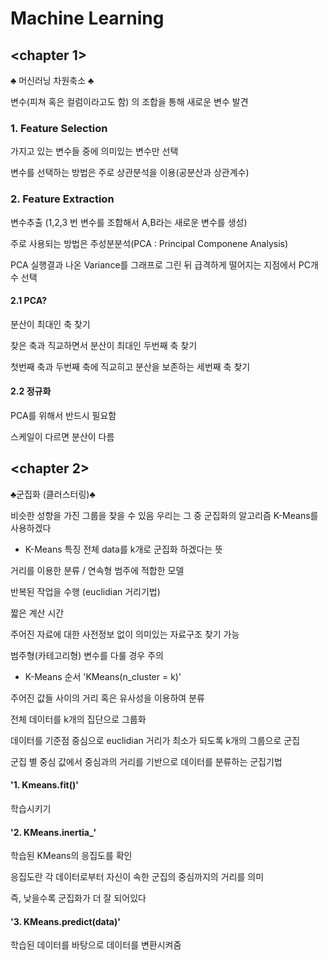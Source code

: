 # Machine Learning

## <chapter 1>

♣ 머신러닝 차원축소 ♣

변수(피쳐 혹은 컬럼이라고도 함) 의 조합을 통해 새로운 변수 발견

### 1. Feature Selection

가지고 있는 변수들 중에 의미있는 변수만 선택

변수를 선택하는 방법은 주로 상관분석을 이용(공분산과 상관계수)

### 2. Feature Extraction
변수추출 (1,2,3 번 변수를 조합해서 A,B라는 새로운 변수를 생성)

주로 사용되는 방법은 주성분분석(PCA : Principal Componene Analysis)

PCA 실행결과 나온 Variance를 그래프로 그린 뒤 급격하게 떨어지는 지점에서 PC개수 선택

#### 2.1 PCA?

분산이 최대인 축 찾기

찾은 축과 직교하면서 분산이 최대인 두번째 축 찾기

첫번째 축과 두번째 축에 직교히고 분산을 보존하는 세번째 축 찾기

#### 2.2 정규화

PCA를 위해서 반드시 필요함

스케일이 다르면 분산이 다름




## <chapter 2>
♣군집화 (클러스터링)♣

비슷한 성향을 가진 그룹을 찾을 수 있음
우리는 그 중 군집화의 알고리즘 K-Means를 사용하겠다

- K-Means 특징
전체 data를 k개로 군집화 하겠다는 뜻

거리를 이용한 분류 / 연속형 범주에 적합한 모델

반복된 작업을 수행 (euclidian 거리기법)

짧은 계산 시간

주어진 자료에 대한 사전정보 없이 의미있는 자료구조 찾기 가능

범주형(카테고리형) 변수를 다룰 경우 주의


- K-Means 순서
'KMeans(n_cluster = k)'

주어진 값들 사이의 거리 혹은 유사성을 이용하여 분류

전체 데이터를 k개의 집단으로 그룹화

데이터를 기준점 중심으로 euclidian 거리가 최소가 되도록 k개의 그룹으로 군집

군집 별 중심 값에서 중심과의 거리를 기반으로 데이터를 분류하는 군집기법

#### '1. Kmeans.fit()'
학습시키기

####  '2. KMeans.inertia_'

학습된 KMeans의 응집도를 확인

응집도란 각 데이터로부터 자신이 속한 군집의 중심까지의 거리를 의미

즉, 낮을수록 군집화가 더 잘 되어있다

#### '3. KMeans.predict(data)'
학습된 데이터를 바탕으로 데이터를 변환시켜줌
